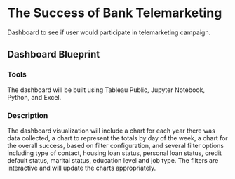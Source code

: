 # The Success of Bank Telemarketing
Dashboard to see if user would participate in telemarketing campaign.

## Dashboard Blueprint


### Tools
The dashboard will be built using Tableau Public, Jupyter Notebook, Python, and Excel.

### Description
The dashboard visualization will include a chart for each year there was data collected, a chart to represent the totals by day of the week, a chart for the overall success, based on filter configuration, and several filter options including type of contact, housing loan status, personal loan status, credit default status, marital status, education level and job type. The filters are interactive and will update the charts appropriately.
